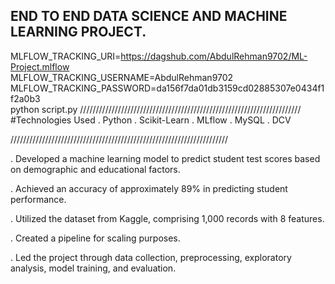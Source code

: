 ## END TO END DATA SCIENCE AND MACHINE LEARNING PROJECT.

MLFLOW_TRACKING_URI=https://dagshub.com/AbdulRehman9702/ML-Project.mlflow \
MLFLOW_TRACKING_USERNAME=AbdulRehman9702 \
MLFLOW_TRACKING_PASSWORD=da156f7da01db3159cd02885307e0434f1f2a0b3 \
python script.py
//////////////////////////////////////////////////////////////////////
#Technologies Used
. Python
. Scikit-Learn
. MLflow
. MySQL
. DCV

/////////////////////////////////////////////////////////////////////

. Developed a machine learning model to predict student test scores based on demographic and educational factors.

. Achieved an accuracy of approximately 89% in predicting student performance.

. Utilized the dataset from Kaggle, comprising 1,000 records with 8 features.

. Created a pipeline for scaling purposes.

. Led the project through data collection, preprocessing, exploratory analysis, model training, and evaluation.

